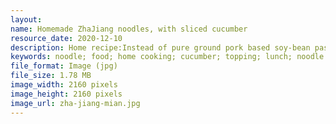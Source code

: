```yaml
---
layout: 
name: Homemade ZhaJiang noodles, with sliced cucumber
resource_date: 2020-12-10
description: Home recipe:Instead of pure ground pork based soy-bean paste, I used ground beef and added eggs for light taste, sliced cucumber added extra crunchy texture and fresh taste.
keywords: noodle; food; home cooking; cucumber; topping; lunch; noodle dish
file_format: Image (jpg)
file_size: 1.78 MB
image_width: 2160 pixels
image_height: 2160 pixels
image_url: zha-jiang-mian.jpg
---
```


